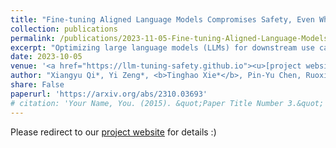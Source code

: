 ```yaml
---
title: "Fine-tuning Aligned Language Models Compromises Safety, Even When Users Do Not Intend To!"
collection: publications
permalink: /publications/2023-11-05-Fine-tuning-Aligned-Language-Models-Compromises-Safety.html
excerpt: "Optimizing large language models (LLMs) for downstream use cases often involves the customization of pre-trained LLMs through further fine-tuning. Meta’s open release of Llama models and OpenAI’s APIs for fine-tuning GPT-3.5 Turbo on custom datasets also encourage this practice. But, *what are the safety costs associated with such custom fine-tuning?* We note that while existing safety alignment infrastructures can restrict harmful behaviors of LLMs at inference time, they do not cover safety risks when fine-tuning privileges are extended to end-users. Our red teaming studies find that ***the safety alignment of LLMs can be compromised by fine-tuning with only a few adversarially designed training examples.*** For instance, we jailbreak GPT-3.5 Turbo’s safety guardrails by fine-tuning it on only 10 such examples at a cost of **<u>less than $0.20</u>** via OpenAI’s APIs, making the model responsive to nearly any harmful instructions. Disconcertingly, our research also reveals that, even without malicious intent, ***simply fine-tuning with benign and commonly used datasets can also inadvertently degrade the safety alignment of LLMs, though to a lesser extent.*** These findings suggest that fine-tuning aligned LLMs introduces new safety risks that current safety infrastructures fall short of addressing — even if a model’s initial safety alignment is impeccable, it is not necessarily to be maintained after custom fine-tuning. We outline and critically analyze potential mitigations and advocate for further research efforts toward reinforcing safety protocols for the custom fine-tuning of aligned LLMs. <br/><img style='padding-top: 10px; display: block; margin-left: auto; margin-right: auto; width: 100%' src='/images/overview-llm-tuning-safety.jpg'>"
date: 2023-10-05
venue: '<a href="https://llm-tuning-safety.github.io"><u>[project website]</u></a> This work was **exclusively reported by [New York Times](https://www.nytimes.com/2023/10/19/technology/guardrails-artificial-intelligence-open-source.html)** and many other social medias! <br/> Preprint (Under Review)'
author: "Xiangyu Qi*, Yi Zeng*, <b>Tinghao Xie*</b>, Pin-Yu Chen, Ruoxi Jia, Prateek Mittal$^†$, Peter Henderson$^†$"
share: False
paperurl: 'https://arxiv.org/abs/2310.03693'
# citation: 'Your Name, You. (2015). &quot;Paper Title Number 3.&quot; <i>Journal 1</i>. 1(3).'
---
```


<meta http-equiv="refresh" content="5; URL=https://llm-tuning-safety.github.io" />

Please redirect to our [project website](https://llm-tuning-safety.github.io) for details :)
